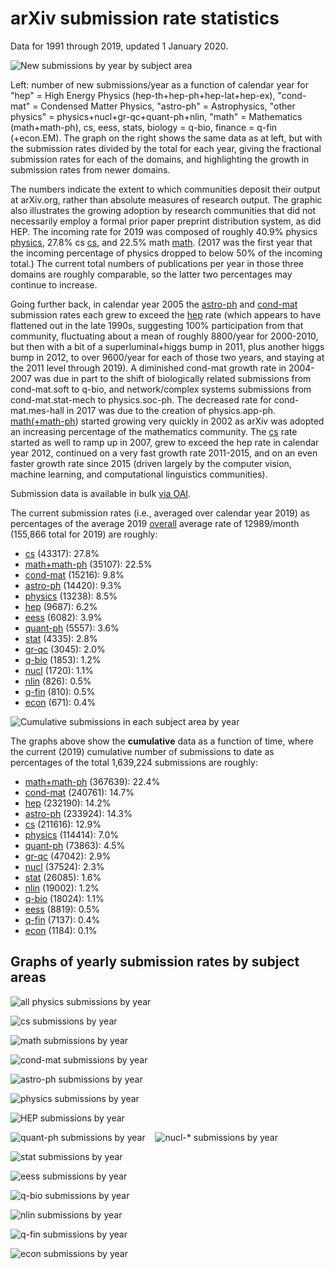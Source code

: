 arXiv submission rate statistics
================================

Data for 1991 through 2019, updated 1 January 2020.

![New submissions by year by subject area](newsubs.png)

Left: number of new submissions/year as a function of calendar year for "hep" = High Energy Physics (hep-th+hep-ph+hep-lat+hep-ex), "cond-mat" = Condensed Matter Physics, "astro-ph" = Astrophysics, "other physics" = physics+nucl+gr-qc+quant-ph+nlin, "math" = Mathematics (math+math-ph), cs, eess, stats, biology = q-bio, finance = q-fin (+econ.EM). The graph on the right shows the same data as at left, but with the submission rates divided by the total for each year, giving the fractional submission rates for each of the domains, and highlighting the growth in submission rates from newer domains.

The numbers indicate the extent to which communities deposit their output at arXiv.org, rather than absolute measures of research output. The graphic also illustrates the growing adoption by research communities that did not necessarily employ a formal prior paper preprint distribution system, as did HEP. The incoming rate for 2019 was composed of roughly 40.9% physics [physics](#phys_yearly), 27.8% cs [cs](#cs_yearly), and 22.5% math [math](#math_yearly). (2017 was the first year that the incoming percentage of physics dropped to below 50% of the incoming total.) The current total numbers of publications per year in those three domains are roughly comparable, so the latter two percentages may continue to increase.

Going further back, in calendar year 2005 the [astro-ph](#astro-ph_yearly) and [cond-mat](#cond-mat_yearly) submission rates each grew to exceed the [hep](#hep_yearly) rate (which appears to have flattened out in the late 1990s, suggesting 100% participation from that community, fluctuating about a mean of roughly 8800/year for 2000-2010, but then with a bit of a superluminal+higgs bump in 2011, plus another higgs bump in 2012, to over 9600/year for each of those two years, and staying at the 2011 level through 2019). A diminished cond-mat growth rate in 2004-2007 was due in part to the shift of biologically related submissions from cond-mat.soft to q-bio, and network/complex systems submissions from cond-mat.stat-mech to physics.soc-ph. The decreased rate for cond-mat.mes-hall in 2017 was due to the creation of physics.app-ph. [math(+math-ph](#math_yearly)) started growing very quickly in 2002 as arXiv was adopted an increasing percentage of the mathematics community. The [cs](#cs_yearly) rate started as well to ramp up in 2007, grew to exceed the hep rate in calendar year 2012, continued on a very fast growth rate 2011-2015, and on an even faster growth rate since 2015 (driven largely by the computer vision, machine learning, and computational linguistics communities).

Submission data is available in bulk [via OAI](../../oa).

The current submission rates (i.e., averaged over calendar year 2019) as percentages of the average 2019 [overall](http://arxiv.org/stats/monthly_submissions) average rate of 12989/month (155,866 total for 2019) are roughly:

*   [cs](#cs_yearly) (43317): 27.8%
*   [math+math-ph](#math_yearly) (35107): 22.5%
*   [cond-mat](#cond-mat_yearly) (15216): 9.8%
*   [astro-ph](#astro-ph_yearly) (14420): 9.3%
*   [physics](#physics_yearly) (13238): 8.5%
*   [hep](#hep_yearly) (9687): 6.2%
*   [eess](#eess_yearly) (6082): 3.9%
*   [quant-ph](#quant-ph_gr-qc_yearly) (5557): 3.6%
*   [stat](#stat_yearly) (4335): 2.8%
*   [gr-qc](#quant-ph_gr-qc_yearly) (3045): 2.0%
*   [q-bio](#q-bio_yearly) (1853): 1.2%
*   [nucl](#nucl_yearly) (1720): 1.1%
*   [nlin](#nlin_yearly) (826): 0.5%
*   [q-fin](#q-fin_yearly) (810): 0.5%
*   [econ](#econ_yearly) (671): 0.4%

![Cumulative submissions in each subject area by year](cumsubs.png)

The graphs above show the **cumulative** data as a function of time, where the current (2019) cumulative number of submissions to date as percentages of the total 1,639,224 submissions are roughly:

*   [math+math-ph](#math_yearly) (367639): 22.4%
*   [cond-mat](#cond-mat_yearly) (240761): 14.7%
*   [hep](#hep_yearly) (232190): 14.2%
*   [astro-ph](#astro-ph_yearly) (233924): 14.3%
*   [cs](#cs_yearly) (211616): 12.9%
*   [physics](#physics_yearly) (114414): 7.0%
*   [quant-ph](#quant-ph_gr-qc_yearly) (73863): 4.5%
*   [gr-qc](#quant-ph_gr-qc_yearly) (47042): 2.9%
*   [nucl](#nucl_yearly) (37524): 2.3%
*   [stat](#stat_yearly) (26085): 1.6%
*   [nlin](#nlin_yearly) (19002): 1.2%
*   [q-bio](#q-bio_yearly) (18024): 1.1%
*   [eess](#eess_yearly) (8819): 0.5%
*   [q-fin](#q-fin_yearly) (7137): 0.4%
*   [econ](#econ_yearly) (1184): 0.1%

Graphs of yearly submission rates by subject areas
--------------------------------------------------

![all physics submissions by year](phys_yearly.png)

<span id="cs_yearly"></span>
![cs submissions by year](cs_yearly.png)

<span id="math_yearly"></span>
![math submissions by year](math_yearly.png)

<span id="cond-mat_yearly"></span>
![cond-mat submissions by year](cond-mat_yearly.png)

<span id="astro-ph_yearly"></span>
![astro-ph submissions by year](astro-ph_yearly.png)

<span id="physics_yearly"></span>
![physics submissions by year](physics_yearly.png)

<span id="hep_yearly"></span>
![HEP submissions by year](hep_yearly.png)

<span id="quant-ph_gr-q_yearly"></span>
![quant-ph submissions by year](quant-ph_gr-qc_yearly.png)    ![nucl-* submissions by year](nucl_yearly.png)

<span id="stat_yearly"></span>
![stat submissions by year](stat_yearly.png)

<span id="eess_yearly"></span>
![eess submissions by year](eess_yearly.png)

<span id="q-bio_yearly"></span>
![q-bio submissions by year](q-bio_yearly.png)

<span id="nlin_yearly"></span>
![nlin submissions by year](nlin_yearly.png)

<span id="q-fin_yearly"></span>
![q-fin submissions by year](q-fin_yearly.png)

<span id="econ_yearly"></span>
![econ submissions by year](econ_yearly.png)

